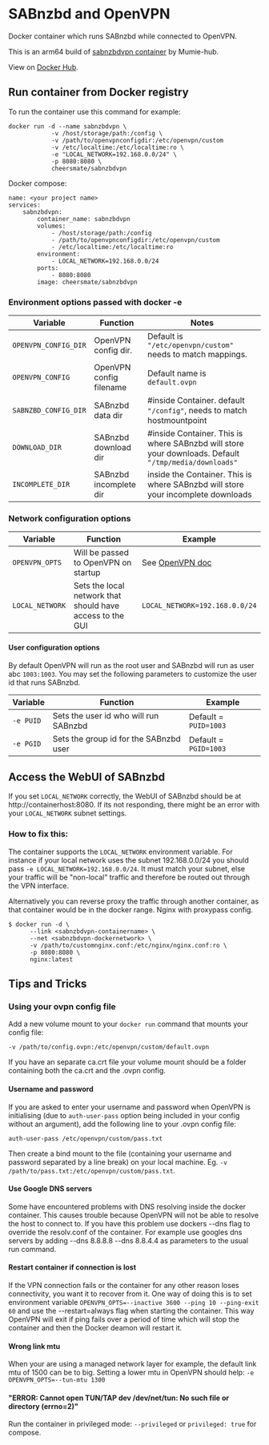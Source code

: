 # SABnzbd and OpenVPN

Docker container which runs SABnzbd while connected to OpenVPN.

This is an arm64 build of [sabnzbdvpn container](https://github.com/Mumie-hub/docker-services) by Mumie-hub.

View on [Docker Hub](https://hub.docker.com/r/cheersmate/sabnzbdvpn).

## Run container from Docker registry
To run the container use this command for example:

```
docker run -d --name sabnzbdvpn \
            -v /host/storage/path:/config \
            -v /path/to/openvpnconfigdir:/etc/openvpn/custom
            -v /etc/localtime:/etc/localtime:ro \
            -e "LOCAL_NETWORK=192.168.0.0/24" \
            -p 8080:8080 \
            cheersmate/sabnzbdvpn
```

Docker compose:
```
name: <your project name>
services:
    sabnzbdvpn:
        container_name: sabnzbdvpn
        volumes:
            - /host/storage/path:/config
            - /path/to/openvpnconfigdir:/etc/openvpn/custom
            - /etc/localtime:/etc/localtime:ro
        environment:
            - LOCAL_NETWORK=192.168.0.0/24
        ports:
            - 8080:8080
        image: cheersmate/sabnzbdvpn
```



### Environment options passed with docker -e
| Variable | Function | Notes |
|----------|----------|----------|
|`OPENVPN_CONFIG_DIR` |OpenVPN config dir. | Default is `"/etc/openvpn/custom"` needs to match mappings. |
|`OPENVPN_CONFIG`|OpenVPN config filename | Default name is `default.ovpn`|
|`SABNZBD_CONFIG_DIR`|SABnzbd data dir |#inside Container. default `"/config"`, needs to match hostmountpoint|
|`DOWNLOAD_DIR`|SABnzbd download dir|#inside Container. This is where SABnzbd will store your downloads. Default `"/tmp/media/downloads"`|
|`INCOMPLETE_DIR`|SABnzbd incomplete dir|inside the Container. This is where SABnzbd will store your incomplete downloads|


### Network configuration options
| Variable | Function | Example |
|----------|----------|---------|
|`OPENVPN_OPTS` | Will be passed to OpenVPN on startup | See [OpenVPN doc](https://openvpn.net/index.php/open-source/documentation/manuals/65-openvpn-20x-manpage.html) |
|`LOCAL_NETWORK` | Sets the local network that should have access to the GUI | `LOCAL_NETWORK=192.168.0.0/24`|


#### User configuration options

By default OpenVPN will run as the root user and SABnzbd will run as user abc `1003:1003`. You may set the following parameters to customize the user id that runs SABnzbd.

| Variable | Function | Example |
|----------|----------|-------|
|`-e PUID` | Sets the user id who will run SABnzbd | Default = `PUID=1003`|
|`-e PGID` | Sets the group id for the SABnzbd user | Default = `PGID=1003` |


## Access the WebUI of SABnzbd

If you set `LOCAL_NETWORK` correctly, the WebUI of SABnzbd should be at http://containerhost:8080. If its not responding, there might be an error with your 
`LOCAL_NETWORK` subnet settings.

### How to fix this:
The container supports the `LOCAL_NETWORK` environment variable. For instance if your local network uses the subnet 192.168.0.0/24 you should pass `-e LOCAL_NETWORK=192.168.0.0/24`. It must match your subnet, else your traffic will be "non-local" traffic and therefore be routed out through the VPN interface.

Alternatively you can reverse proxy the traffic through another container, as that container would be in the docker range. 
Nginx with proxypass config.

```
$ docker run -d \
      --link <sabnzbdvpn-containername> \
      --net <sabnzbdvpn-dockernetwork> \
      -v /path/to/customnginx.conf:/etc/nginx/nginx.conf:ro \
      -p 8080:8080 \
      nginx:latest
```


## Tips and Tricks

### Using your ovpn config file

Add a new volume mount to your `docker run` command that mounts your config file:

    -v /path/to/config.ovpn:/etc/openvpn/custom/default.ovpn

If you have an separate ca.crt file your volume mount should be a folder containing both the ca.crt and the .ovpn config.

#### Username and password

If you are asked to enter your username and password when OpenVPN is initialising (due to `auth-user-pass` option being included in your config without an argument), add the following line to your .ovpn config file:
```
auth-user-pass /etc/openvpn/custom/pass.txt
```
Then create a bind mount to the file (containing your username and password separated by a line break) on your local machine. Eg. `-v /path/to/pass.txt:/etc/openvpn/custom/pass.txt`.

#### Use Google DNS servers
Some have encountered problems with DNS resolving inside the docker container.
This causes trouble because OpenVPN will not be able to resolve the host to connect to.
If you have this problem use dockers --dns flag to override the resolv.conf of the container.
For example use googles dns servers by adding --dns 8.8.8.8 --dns 8.8.4.4 as parameters to the usual run command.

#### Restart container if connection is lost
If the VPN connection fails or the container for any other reason loses connectivity, you want it to recover from it. One way of doing this is to set environment variable `OPENVPN_OPTS=--inactive 3600 --ping 10 --ping-exit 60` and use the --restart=always flag when starting the container. This way OpenVPN will exit if ping fails over a period of time which will stop the container and then the Docker deamon will restart it.

#### Wrong link mtu

When your are using a managed network layer for example, the default link mtu of 1500 can be to big. Setting a lower mtu in OpenVPN should help:
`-e OPENVPN_OPTS=--tun-mtu 1300`


#### "ERROR: Cannot open TUN/TAP dev /dev/net/tun: No such file or directory (errno=2)"

Run the container in privileged mode: `--privileged` or `privileged: true` for compose.
